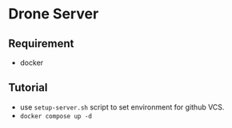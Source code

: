# Drone Server

## Requirement
- docker

## Tutorial
- use `setup-server.sh` script to set environment for github VCS.
- `docker compose up -d`
